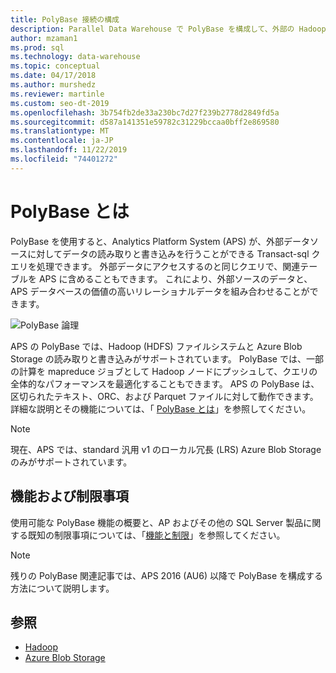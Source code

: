 ```yaml
---
title: PolyBase 接続の構成
description: Parallel Data Warehouse で PolyBase を構成して、外部の Hadoop または Microsoft Azure storage blob データソースに接続する方法について説明します。 PolyBase を使用して、Hadoop、Azure blob ストレージ、並列データウェアハウスなどの複数のソースからのデータを統合するクエリを実行します。
author: mzaman1
ms.prod: sql
ms.technology: data-warehouse
ms.topic: conceptual
ms.date: 04/17/2018
ms.author: murshedz
ms.reviewer: martinle
ms.custom: seo-dt-2019
ms.openlocfilehash: 3b754fb2de33a230bc7d27f239b2778d2849fd5a
ms.sourcegitcommit: d587a141351e59782c31229bccaa0bff2e869580
ms.translationtype: MT
ms.contentlocale: ja-JP
ms.lasthandoff: 11/22/2019
ms.locfileid: "74401272"
---
```

# <a name="what-is-polybase"></a>PolyBase とは
PolyBase を使用すると、Analytics Platform System (APS) が、外部データソースに対してデータの読み取りと書き込みを行うことができる Transact-sql クエリを処理できます。 外部データにアクセスするのと同じクエリで、関連テーブルを APS に含めることもできます。 これにより、外部ソースのデータと、APS データベースの価値の高いリレーショナルデータを組み合わせることができます。

![PolyBase 論理](media/polybase/polybase-logical.png)

APS の PolyBase では、Hadoop (HDFS) ファイルシステムと Azure Blob Storage の読み取りと書き込みがサポートされています。 PolyBase では、一部の計算を mapreduce ジョブとして Hadoop ノードにプッシュして、クエリの全体的なパフォーマンスを最適化することもできます。 APS の PolyBase は、区切られたテキスト、ORC、および Parquet ファイルに対して動作できます。 詳細な説明とその機能については、「 [PolyBase とは](https://docs.microsoft.com/sql/relational-databases/polybase/polybase-guide)」を参照してください。

> [!NOTE]
> 現在、APS では、standard 汎用 v1 のローカル冗長 (LRS) Azure Blob Storage のみがサポートされています。

## <a name="features-and-limitations"></a>機能および制限事項
使用可能な PolyBase 機能の概要と、AP およびその他の SQL Server 製品に関する既知の制限事項については、「[機能と制限](https://docs.microsoft.com/sql/relational-databases/polybase/polybase-versioned-feature-summary)」を参照してください。

> [!NOTE] 
> 残りの PolyBase 関連記事では、APS 2016 (AU6) 以降で PolyBase を構成する方法について説明します。

## <a name="see-also"></a>参照
- [Hadoop](polybase-configure-hadoop.md)
- [Azure Blob Storage](polybase-configure-azure-blob-storage.md)
<!-- MISSING LINKS [PolyBase &#40;SQL Server PDW&#41;](../sqlpdw/polybase-sql-server-pdw.md)  -->  
  
